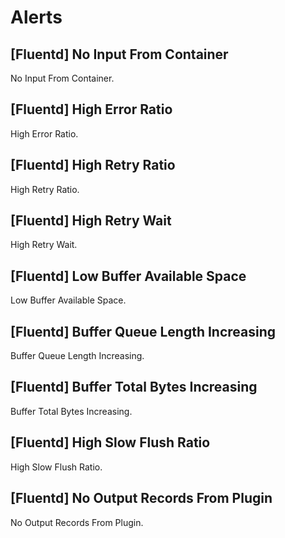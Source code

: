 # Alerts
## [Fluentd] No Input From Container
No Input From Container.

## [Fluentd] High Error Ratio
High Error Ratio.

## [Fluentd] High Retry Ratio
High Retry Ratio.

## [Fluentd] High Retry Wait
High Retry Wait.

## [Fluentd] Low Buffer Available Space
Low Buffer Available Space.

## [Fluentd] Buffer Queue Length Increasing
Buffer Queue Length Increasing.

## [Fluentd] Buffer Total Bytes Increasing
Buffer Total Bytes Increasing.

## [Fluentd] High Slow Flush Ratio
High Slow Flush Ratio.

## [Fluentd] No Output Records From Plugin
No Output Records From Plugin.

